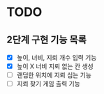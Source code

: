 # TODO

## 2단계 구현 기능 목록

- [x] 높이, 너비, 지뢰 개수 입력 기능
- [x] 높이 X 너비 지뢰 없는 칸 생성
- [ ] 랜덤한 위치에 지뢰 심는 기능
- [ ] 지뢰 찾기 게임 출력 기능